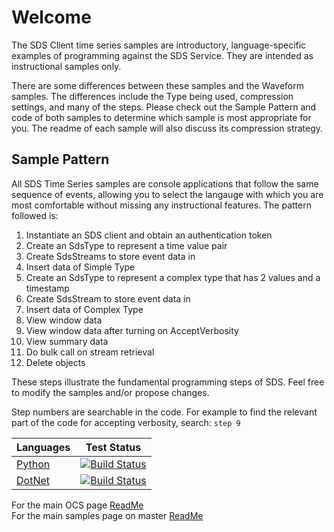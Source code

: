 # Welcome

The SDS Client time series samples are introductory, language-specific examples of programming against the SDS Service. They are intended as instructional samples only.

There are some differences between these samples and the Waveform samples. The differences include the Type being used, compression settings, and many of the steps. Please check out the Sample Pattern and code of both samples to determine which sample is most appropriate for you. The readme of each sample will also discuss its compression strategy.

## Sample Pattern

All SDS Time Series samples are console applications that follow the same sequence of events, allowing you to select the langauge with which you are most comfortable without missing any instructional features. The pattern followed is:

1.  Instantiate an SDS client and obtain an authentication token
1.  Create an SdsType to represent a time value pair
1.  Create SdsStreams to store event data in
1.  Insert data of Simple Type
1.  Create an SdsType to represent a complex type that has 2 values and a timestamp
1.  Create SdsStream to store event data in
1.  Insert data of Complex Type
1.  View window data
1.  View window data after turning on AcceptVerbosity
1.  View summary data
1.  Do bulk call on stream retrieval
1.  Delete objects

These steps illustrate the fundamental programming steps of SDS. Feel free to modify the samples and/or propose changes.

Step numbers are searchable in the code. For example to find the relevant part of the code for accepting verbosity, search: `step 9`

| Languages                       | Test Status                                                                                                                                                                                                                     |
| ------------------------------- | ------------------------------------------------------------------------------------------------------------------------------------------------------------------------------------------------------------------------------- |
| <a href="Python">Python</a>     | [![Build Status](https://dev.azure.com/osieng/engineering/_apis/build/status/product-readiness/OCS/SDS_TS_Python?branchName=master)](https://dev.azure.com/osieng/engineering/_build/latest?definitionId=927&branchName=master) |
| <a href="DotNet/Try">DotNet</a> | [![Build Status](https://dev.azure.com/osieng/engineering/_apis/build/status/product-readiness/OCS/SDS_TS_DotNet?branchName=master)](https://dev.azure.com/osieng/engineering/_build/latest?definitionId=926&branchName=master) |

For the main OCS page [ReadMe](../../)<br />
For the main samples page on master [ReadMe](https://github.com/osisoft/OSI-Samples)
